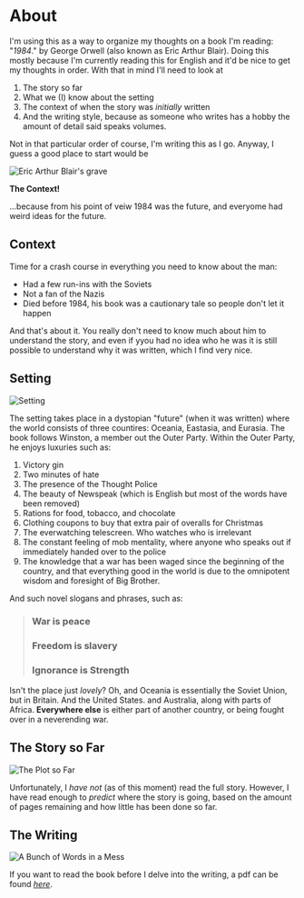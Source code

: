 # About
I'm using this as a way to organize my thoughts on a book I'm reading: "*1984*." by George Orwell (also known as Eric Arthur Blair).
Doing this mostly because I'm currently reading this for English and it'd be nice to get my thoughts in order. With that in mind I'll need
to look at 

1. The story so far
2. What we (I) know about the setting
3. The context of when the story was *initially* written
4. And the writing style, because as someone who writes has a hobby the amount of detail said speaks volumes.

Not in that particular order of course, I'm writing this as I go. Anyway, I guess a good place to start would be

![Eric Arthur Blair's grave](https://upload.wikimedia.org/wikipedia/commons/e/e3/Grave_of_Eric_Arthur_Blair_%28George_Orwell%29%2C_All_Saints%2C_Sutton_Courtenay_-_geograph.org.uk_-_362277.jpg)

**The Context!**

...because from his point of veiw 1984 was the future, and everyome had weird ideas for the future. 
## Context
Time for a crash course in everything you need to know about the man:
- Had a few run-ins with the Soviets
- Not a fan of the Nazis
- Died before 1984, his book was a cautionary tale so people don't let it happen

And that's about it. You really don't need to know much about him to understand the story, and even if yyou had no idea who he was it is still possible to understand why it was written, which I find very nice.

## Setting
![Setting](https://i.ytimg.com/vi/N5USpsvsNJw/maxresdefault.jpg)

The setting takes place in a dystopian "future" (when it was written) where the world consists of three countires: Oceania, Eastasia, and Eurasia. The book follows Winston, a member out the Outer Party. Within the Outer Party, he enjoys luxuries such as:
1. Victory gin
2. Two minutes of hate
3. The presence of the Thought Police
4. The beauty of Newspeak (which is English but most of the words have been removed)
5. Rations for food, tobacco, and chocolate
6. Clothing coupons to buy that extra pair of overalls for Christmas
7. The everwatching telescreen. Who watches who is irrelevant
8. The constant feeling of mob mentality, where anyone who speaks out if immediately handed over to the police
9. The knowledge that a war has been waged since the beginning of the country, and that everything good in the world is due to the omnipotent wisdom and foresight of Big Brother.

And such novel slogans and phrases, such as:

> ### War is peace
>
> ### Freedom is slavery
>
> ### Ignorance is Strength

Isn't the place just *lovely*? Oh, and Oceania is essentially the Soviet Union, but in Britain. And the United States. and Australia, along with parts of Africa. **Everywhere else** is either part of another country, or being fought over in a neverending war. 

## The Story so Far

![The Plot so Far](https://slideplayer.com/slide/783024/3/images/2/The+plot+so+far+%E2%80%A6.jpg)

Unfortunately, I *have not* (as of this moment) read the full story. However, I have read enough to *predict* where the story is going, based on the amount of pages remaining and how little has been done so far.

## The Writing
![A Bunch of Words in a Mess](https://encrypted-tbn0.gstatic.com/images?q=tbn:ANd9GcQ_fwFweK0zmdPlsL2nCiLNEphFvDydiYrNGORwQAafB1mM0rmb&s)

If you want to read the book before I delve into the writing, a pdf can be found *[here](https://www.planetebook.com/free-ebooks/1984.pdf)*.
